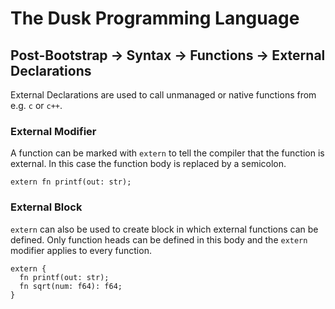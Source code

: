 # The Dusk Programming Language

## Post-Bootstrap -> Syntax -> Functions -> External Declarations

External Declarations are used to call unmanaged or native functions from e.g. 
``c`` or ``c++``.

### External Modifier
A function can be marked with ``extern`` to tell the compiler that the function 
is external. In this case the function body is replaced by a semicolon.

```
extern fn printf(out: str);
```

### External Block

``extern`` can also be used to create block in which external functions can be 
defined. Only function heads can be defined in this body and the ``extern`` 
modifier applies to every function.

```
extern {
  fn printf(out: str);
  fn sqrt(num: f64): f64;
}
```

